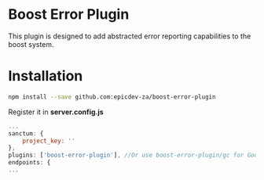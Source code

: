 # Boost Error Plugin
This plugin is designed to add abstracted error reporting capabilities to the boost system.

# Installation
```sh
npm install --save github.com:epicdev-za/boost-error-plugin
```

Register it in **server.config.js**
```js
...
sanctum: {
    project_key: ''
},
plugins: ['boost-error-plugin'], //Or use boost-error-plugin/gc for Google Cloud Error Reporting
endpoints: {
...
```